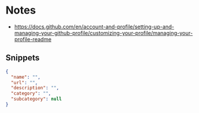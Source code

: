 # Notes

- https://docs.github.com/en/account-and-profile/setting-up-and-managing-your-github-profile/customizing-your-profile/managing-your-profile-readme

## Snippets

```json
{
  "name": "",
  "url": "",
  "description": "",
  "category": "",
  "subcategory": null
}
```
